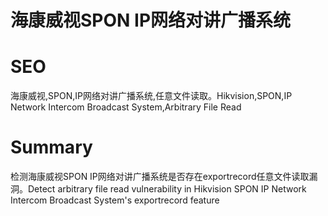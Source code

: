 # 海康威视SPON IP网络对讲广播系统
# SEO
海康威视,SPON,IP网络对讲广播系统,任意文件读取。Hikvision,SPON,IP Network Intercom Broadcast System,Arbitrary File Read
# Summary
检测海康威视SPON IP网络对讲广播系统是否存在exportrecord任意文件读取漏洞。Detect arbitrary file read vulnerability in Hikvision SPON IP Network Intercom Broadcast System's exportrecord feature
